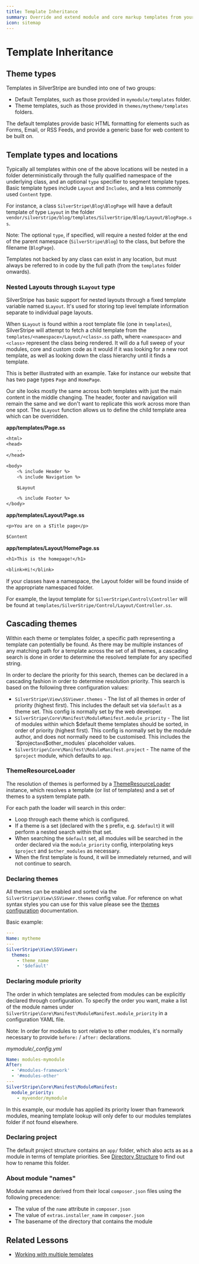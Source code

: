 ```yaml
---
title: Template Inheritance
summary: Override and extend module and core markup templates from your application code.
icon: sitemap
---
```


# Template Inheritance

## Theme types

Templates in SilverStripe are bundled into one of two groups:
 - Default Templates, such as those provided in `mymodule/templates` folder.
 - Theme templates, such as those provided in `themes/mytheme/templates` folders.

The default templates provide basic HTML formatting for elements such as Forms, Email, or RSS Feeds, and provide a
generic base for web content to be built on.

## Template types and locations

Typically all templates within one of the above locations will be nested in a folder deterministically through
the fully qualified namespace of the underlying class, and an optional `type` specifier to segment template types.
Basic template types include `Layout` and `Includes`, and a less commonly used `Content` type.

For instance, a class `SilverStripe\Blog\BlogPage` will have a default template of type `Layout`
in the folder `vendor/silverstripe/blog/templates/SilverStripe/Blog/Layout/BlogPage.ss`.

Note: The optional `type`, if specified, will require a nested folder at the end of the parent namespace
(`SilverStripe\Blog`) to the class, but before the filename (`BlogPage`).

Templates not backed by any class can exist in any location, but must always be referred to in code
by the full path (from the `templates` folder onwards).

### Nested Layouts through `$Layout` type

SilverStripe has basic support for nested layouts through a fixed template variable named `$Layout`. It's used for 
storing top level template information separate to individual page layouts.

When `$Layout` is found within a root template file (one in `templates`), SilverStripe will attempt to fetch a child 
template from the `templates/<namespace>/Layout/<class>.ss` path, where `<namespace>` and `<class>` represent
the class being rendered. It will do a full sweep of your modules, core and custom code as it 
would if it was looking for a new root template, as well as looking down the class hierarchy until
it finds a template.

This is better illustrated with an example. Take for instance our website that has two page types `Page` and `HomePage`.

Our site looks mostly the same across both templates with just the main content in the middle changing. The header, 
footer and navigation will remain the same and we don't want to replicate this work across more than one spot. The 
`$Layout` function allows us to define the child template area which can be overridden.

**app/templates/Page.ss**

```ss
<html>
<head>
    ..
</head>

<body>
    <% include Header %>
    <% include Navigation %>

    $Layout

    <% include Footer %>
</body>
```

**app/templates/Layout/Page.ss**

```ss
<p>You are on a $Title page</p>

$Content
```

**app/templates/Layout/HomePage.ss**

```ss
<h1>This is the homepage!</h1>

<blink>Hi!</blink>
```

If your classes have a namespace, the Layout folder will be found inside of the appropriate namespaced folder.

For example, the layout template for `SilverStripe\Control\Controller` will be
found at `templates/SilverStripe/Control/Layout/Controller.ss`.

## Cascading themes

Within each theme or templates folder, a specific path representing a template can potentially be found. As
there may be multiple instances of any matching path for a template across the set of all themes, a cascading
search is done in order to determine the resolved template for any specified string.

In order to declare the priority for this search, themes can be declared in a cascading fashion in order
to determine resolution priority. This search is based on the following three configuration values:

 - `SilverStripe\View\SSViewer.themes` - The list of all themes in order of priority (highest first).
   This includes the default set via `$default` as a theme set. This config is normally set by the web
   developer.
 - `SilverStripe\Core\Manifest\ModuleManifest.module_priority` - The list of modules within which $default
   theme templates should be sorted, in order of priority (highest first). This config is normally set by
   the module author, and does not normally need to be customised. This includes the `$project` and
   `$other_modules` placeholder values.
 - `SilverStripe\Core\Manifest\ModuleManifest.project` - The name of the `$project` module, which
   defaults to `app`.

### ThemeResourceLoader

The resolution of themes is performed by a [ThemeResourceLoader](api:SilverStripe\View\ThemeResourceLoader) 
instance, which resolves a template (or list of templates) and a set of themes to a system template path.

For each path the loader will search in this order:

 - Loop through each theme which is configured.
 - If a theme is a set (declared with the `$` prefix, e.g. `$default`) it will perform a nested search within 
   that set.
 - When searching the `$default` set, all modules will be searched in the order declared via the `module_priority`
   config, interpolating keys `$project` and `$other_modules` as necessary.
 - When the first template is found, it will be immediately returned, and will not continue to search. 

### Declaring themes

All themes can be enabled and sorted via the `SilverStripe\View\SSViewer.themes` config value. For reference
on what syntax styles you can use for this value please see the [themes configuration](./themes) documentation.

Basic example:

```yaml
---
Name: mytheme
---
SilverStripe\View\SSViewer:
  themes:
    - theme_name
    - '$default'
```

### Declaring module priority

The order in which templates are selected from modules can be explicitly declared
through configuration. To specify the order you want, make a list of the module
names under `SilverStripe\Core\Manifest\ModuleManifest.module_priority` in a
configuration YAML file.

Note: In order for modules to sort relative to other modules, it's normally necessary
to provide `before:` / `after:` declarations.

*mymodule/_config.yml*

```yml
Name: modules-mymodule
After:
  - '#modules-framework'
  - '#modules-other'
---
SilverStripe\Core\Manifest\ModuleManifest:
  module_priority:
    - myvendor/mymodule
```

In this example, our module has applied its priority lower than framework modules, meaning template lookup
will only defer to our modules templates folder if not found elsewhere.

### Declaring project

The default project structure contains an `app/` folder,
which also acts as as a module in terms of template priorities.
See [Directory Structure](../../getting_started/directory_structure)
to find out how to rename this folder.

### About module "names"

Module names are derived from their local `composer.json` files using the following precedence:
* The value of the `name` attribute in `composer.json`
* The value of `extras.installer_name` in `composer.json`
* The basename of the directory that contains the module

## Related Lessons
* [Working with multiple templates](https://www.silverstripe.org/learn/lessons/v4/working-with-multiple-templates-1)
